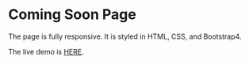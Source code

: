 # Coming Soon Page

The page is fully responsive. It is styled in HTML, CSS, and Bootstrap4. 


The live demo is [HERE]("https://peterhychan.github.io/comingsoon-page/").
